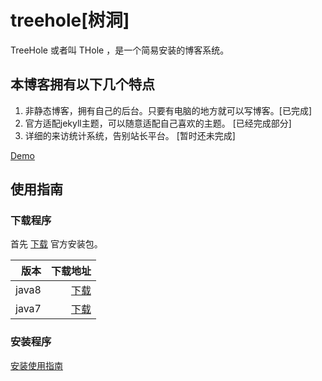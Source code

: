 # treehole[树洞]

TreeHole 或者叫 THole ，是一个简易安装的博客系统。 

## 本博客拥有以下几个特点

1. 非静态博客，拥有自己的后台。只要有电脑的地方就可以写博客。[已完成]
2. 官方适配jekyll主题，可以随意适配自己喜欢的主题。 [已经完成部分]
3. 详细的来访统计系统，告别站长平台。 [暂时还未完成]

[Demo](http://blog.zhangyingwei.com)

## 使用指南

### 下载程序
首先 [下载](http://orgr5bpmh.bkt.clouddn.com/treehole-0.0.1-SNAPSHOT.zip) 官方安装包。

|版本|下载地址|
|-:|-:|
|java8| [下载](http://orgr5bpmh.bkt.clouddn.com/treehole-0.0.1-SNAPSHOT.zip)|
|java7| [下载](http://orgr5bpmh.bkt.clouddn.com/treehole-0.0.1-SNAPSHOT-jdk7.zip)|

### 安装程序
[安装使用指南](http://zhangyingwei.com:4001/articles/4)


